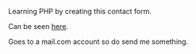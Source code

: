 Learning PHP by creating this contact form.

Can be seen <a href="http://mythyme.co/PHPContactForm/contactform.php">here</a>.

Goes to a mail.com account so do send me something.
